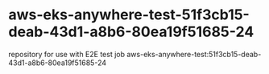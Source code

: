 # aws-eks-anywhere-test-51f3cb15-deab-43d1-a8b6-80ea19f51685-24
repository for use with E2E test job aws-eks-anywhere-test:51f3cb15-deab-43d1-a8b6-80ea19f51685-24

